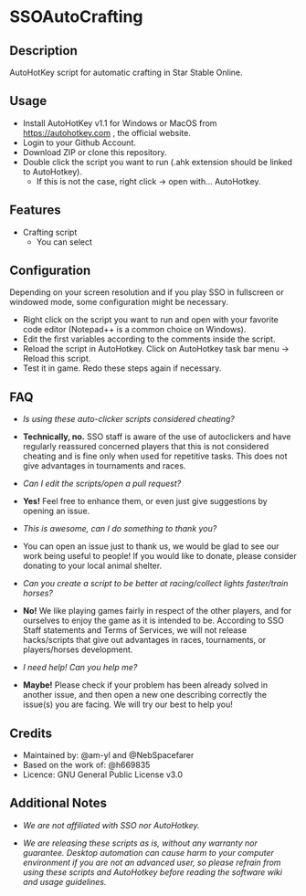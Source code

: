 # SSOAutoCrafting

## Description

AutoHotKey script for automatic crafting in Star Stable Online.

## Usage

- Install AutoHotKey v1.1 for Windows or MacOS from <https://autohotkey.com> , the official website.
- Login to your Github Account.
- Download ZIP or clone this repository.
- Double click the script you want to run (.ahk extension should be linked to AutoHotkey).
  - If this is not the case, right click -> open with... AutoHotkey.

## Features

- Crafting script
  - You can select

## Configuration

Depending on your screen resolution and if you play SSO in fullscreen or windowed mode, some configuration might be necessary.

- Right click on the script you want to run and open with your favorite code editor (Notepad++ is a common choice on Windows).
- Edit the first variables according to the comments inside the script.
- Reload the script in AutoHotkey. Click on AutoHotkey task bar menu -> Reload this script.
- Test it in game. Redo these steps again if necessary.

## FAQ

- *Is using these auto-clicker scripts considered cheating?*
- **Technically, no.** SSO staff is aware of the use of autoclickers and have regularly reassured concerned players that this is not considered cheating and is fine only when used for repetitive tasks. This does not give advantages in tournaments and races.

- *Can I edit the scripts/open a pull request?*
- **Yes!** Feel free to enhance them, or even just give suggestions by opening an issue.

- *This is awesome, can I do something to thank you?*
- You can open an issue just to thank us, we would be glad to see our work being useful to people! If you would like to donate, please consider donating to your local animal shelter.

- *Can you create a script to be better at racing/collect lights faster/train horses?*
- **No!** We like playing games fairly in respect of the other players, and for ourselves to enjoy the game as it is intended to be. According to SSO Staff statements and Terms of Services, we will not release hacks/scripts that give out advantages in races, tournaments, or players/horses development.

- *I need help! Can you help me?*
- **Maybe!** Please check if your problem has been already solved in another issue, and then open a new one describing correctly the issue(s) you are facing. We will try our best to help you!

## Credits

- Maintained by: @am-yl and @NebSpacefarer
- Based on the work of: @h669835
- Licence: GNU General Public License v3.0

## Additional Notes

- *We are not affiliated with SSO nor AutoHotkey.*

- *We are releasing these scripts as is, without any warranty nor guarantee. Desktop automation can cause harm to your computer environment if you are not an advanced user, so please refrain from using these scripts and AutoHotkey before reading the software wiki and usage guidelines.*
